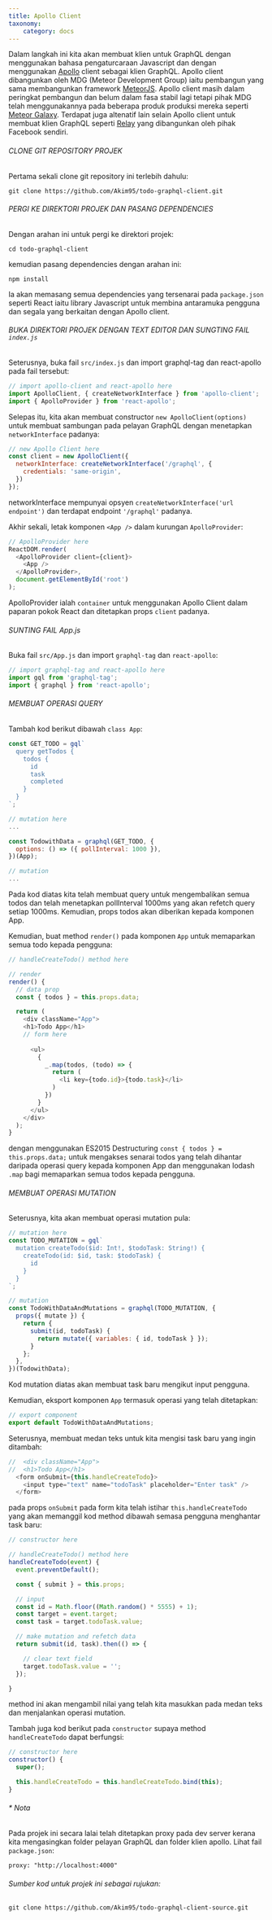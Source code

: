 ```yaml
---
title: Apollo Client
taxonomy:
    category: docs
---
```


Dalam langkah ini kita akan membuat klien untuk GraphQL dengan menggunakan bahasa pengaturcaraan Javascript dan dengan menggunakan [Apollo](http://www.apollostack.com) client sebagai klien GraphQL. Apollo client dibangunkan oleh MDG (Meteor Development Group) iaitu pembangun yang sama membangunkan framework [MeteorJS](https://www.meteor.com). Apollo client masih dalam peringkat pembangun dan belum dalam fasa stabil lagi tetapi pihak MDG telah menggunakannya pada beberapa produk produksi mereka seperti [Meteor Galaxy](https://www.meteor.com/hosting). Terdapat juga altenatif lain selain Apollo client untuk membuat klien GraphQL seperti [Relay](https://facebook.github.io/relay/) yang dibangunkan oleh pihak Facebook sendiri.

###### CLONE GIT REPOSITORY PROJEK
Pertama sekali clone git repository ini terlebih dahulu:
```
git clone https://github.com/Akim95/todo-graphql-client.git
```

###### PERGI KE DIREKTORI PROJEK DAN PASANG DEPENDENCIES
Dengan arahan ini untuk pergi ke direktori projek:
```
cd todo-graphql-client
```

kemudian pasang dependencies dengan arahan ini:
```
npm install
```
Ia akan memasang semua dependencies yang tersenarai pada ```package.json``` seperti React iaitu library Javascript untuk membina antaramuka pengguna dan segala yang berkaitan dengan Apollo client.


###### BUKA DIREKTORI PROJEK DENGAN TEXT EDITOR DAN SUNGTING FAIL ```index.js```
Seterusnya, buka fail ```src/index.js``` dan import graphql-tag dan react-apollo pada fail tersebut:
```javascript
// import apollo-client and react-apollo here
import ApolloClient, { createNetworkInterface } from 'apollo-client';
import { ApolloProvider } from 'react-apollo';
```

Selepas itu, kita akan membuat constructor ```new ApolloClient(options)``` untuk membuat sambungan pada pelayan GraphQL dengan menetapkan ```networkInterface``` padanya:
```javascript
// new Apollo Client here
const client = new ApolloClient({
  networkInterface: createNetworkInterface('/graphql', {
    credentials: 'same-origin',
  })
});
```
networkInterface mempunyai opsyen ```createNetworkInterface('url endpoint')``` dan terdapat endpoint ```'/graphql'``` padanya.

Akhir sekali, letak komponen ```<App />``` dalam kurungan ```ApolloProvider```:
```javascript
// ApolloProvider here
ReactDOM.render(
  <ApolloProvider client={client}>
    <App />
  </ApolloProvider>,
  document.getElementById('root')
);
```
ApolloProvider ialah ```container``` untuk menggunakan Apollo Client dalam paparan pokok React dan ditetapkan props ```client``` padanya.

###### SUNTING FAIL App.js
Buka fail ```src/App.js``` dan import ```graphql-tag``` dan ```react-apollo```:

```javascript
// import graphql-tag and react-apollo here
import gql from 'graphql-tag';
import { graphql } from 'react-apollo';
```

###### MEMBUAT OPERASI QUERY
Tambah kod berikut dibawah ```class App```:
```javascript
const GET_TODO = gql`
  query getTodos {
    todos {
      id
      task
      completed
    }
  }
`;

// mutation here
...
```

```javascript
const TodowithData = graphql(GET_TODO, {
  options: () => ({ pollInterval: 1000 }),
})(App);

// mutation
...
```
Pada kod diatas kita telah membuat query untuk mengembalikan semua todos dan telah menetapkan pollInterval 1000ms yang akan refetch query setiap 1000ms. Kemudian, props todos akan diberikan kepada komponen App.

Kemudian, buat method ```render()``` pada komponen ```App``` untuk memaparkan semua todo kepada pengguna:
```javascript
// handleCreateTodo() method here

// render
render() {
  // data prop
  const { todos } = this.props.data;

  return (
    <div className="App">
    <h1>Todo App</h1>
    // form here
    
      <ul>
        {
          _.map(todos, (todo) => {
            return (
              <li key={todo.id}>{todo.task}</li>
            )
          })
        }
      </ul>
    </div>
  );
}
```
dengan menggunakan ES2015 Destructuring ```const { todos } = this.props.data;``` untuk mengakses senarai todos yang telah dihantar daripada operasi query kepada komponen App dan menggunakan lodash ```.map``` bagi memaparkan semua todos kepada pengguna.

###### MEMBUAT OPERASI MUTATION
Seterusnya, kita akan membuat operasi mutation pula:
```javascript
// mutation here
const TODO_MUTATION = gql`
  mutation createTodo($id: Int!, $todoTask: String!) {
    createTodo(id: $id, task: $todoTask) {
      id
    }
  }
`;
```

```javascript
// mutation
const TodoWithDataAndMutations = graphql(TODO_MUTATION, {
  props({ mutate }) {
    return {
      submit(id, todoTask) {
        return mutate({ variables: { id, todoTask } });
      }
    };
  },
})(TodowithData);
```
Kod mutation diatas akan membuat task baru mengikut input pengguna.

Kemudian, eksport komponen ```App``` termasuk operasi yang telah ditetapkan:
```javascript
// export component
export default TodoWithDataAndMutations;
```

Seterusnya, membuat medan teks untuk kita mengisi task baru yang ingin ditambah:
```javascript
//  <div className="App">
//  <h1>Todo App</h1>
  <form onSubmit={this.handleCreateTodo}>
    <input type="text" name="todoTask" placeholder="Enter task" />
  </form>
```
pada props ```onSubmit``` pada form kita telah istihar ```this.handleCreateTodo``` yang akan memanggil kod method dibawah semasa pengguna menghantar task baru:

```javascript
// constructor here

// handleCreateTodo() method here
handleCreateTodo(event) {
  event.preventDefault();

  const { submit } = this.props;

  // input
  const id = Math.floor((Math.random() * 5555) + 1);
  const target = event.target;
  const task = target.todoTask.value;

  // make mutation and refetch data
  return submit(id, task).then(() => {

    // clear text field
    target.todoTask.value = '';
  });

}
```
method ini akan mengambil nilai yang telah kita masukkan pada medan teks dan menjalankan operasi mutation.

Tambah juga kod berikut pada ```constructor``` supaya method ```handleCreateTodo``` dapat berfungsi:
```javascript
// constructor here
constructor() {
  super();

  this.handleCreateTodo = this.handleCreateTodo.bind(this);
}
```

###### * Nota
Pada projek ini secara lalai telah ditetapkan proxy pada dev server kerana kita mengasingkan folder pelayan GraphQL dan folder klien apollo.
Lihat fail ```package.json```:
```
proxy: "http://localhost:4000"
```


###### Sumber kod untuk projek ini sebagai rujukan:
```
git clone https://github.com/Akim95/todo-graphql-client-source.git

```
